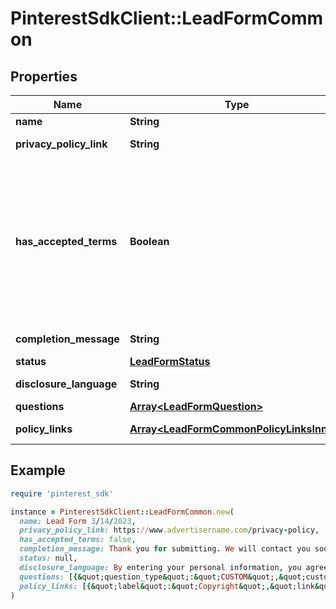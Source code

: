 # PinterestSdkClient::LeadFormCommon

## Properties

| Name | Type | Description | Notes |
| ---- | ---- | ----------- | ----- |
| **name** | **String** | Internal name of the lead form. | [optional] |
| **privacy_policy_link** | **String** | A link to the advertiser&#39;s privacy policy. This will be included in the lead form&#39;s disclosure language. | [optional] |
| **has_accepted_terms** | **Boolean** | Whether the advertiser has accepted Pinterest&#39;s terms of service for creating a lead ad.  By sending us TRUE for this parameter, you agree that (i) you will use any personal information received in compliance with the privacy policy you share with Pinterest, and (ii) you will comply with Pinterest&#39;s &lt;a href&#x3D;\&quot;https://policy.pinterest.com/en/lead-ad-terms\&quot;&gt;Lead Ad Terms&lt;/a&gt;. As a reminder, all advertising on Pinterest is subject to the &lt;a href&#x3D;\&quot;https://business.pinterest.com/en/pinterest-advertising-services-agreement/\&quot;&gt;Pinterest Advertising Services Agreement&lt;/a&gt; or an equivalent agreement as set forth on an IO | [optional] |
| **completion_message** | **String** | A message for people who complete the form to let them know what happens next. | [optional] |
| **status** | [**LeadFormStatus**](LeadFormStatus.md) |  | [optional] |
| **disclosure_language** | **String** | Additional disclosure language to be included in the lead form. | [optional] |
| **questions** | [**Array&lt;LeadFormQuestion&gt;**](LeadFormQuestion.md) | List of questions to be displayed on the lead form. | [optional] |
| **policy_links** | [**Array&lt;LeadFormCommonPolicyLinksInner&gt;**](LeadFormCommonPolicyLinksInner.md) | List of additional policy links to be displayed on the lead form. | [optional] |

## Example

```ruby
require 'pinterest_sdk'

instance = PinterestSdkClient::LeadFormCommon.new(
  name: Lead Form 3/14/2023,
  privacy_policy_link: https://www.advertisername.com/privacy-policy,
  has_accepted_terms: false,
  completion_message: Thank you for submitting. We will contact you soon.,
  status: null,
  disclosure_language: By entering your personal information, you agree that your data will be collected and used.,
  questions: [{&quot;question_type&quot;:&quot;CUSTOM&quot;,&quot;custom_question_field_type&quot;:&quot;CHECKBOX&quot;,&quot;custom_question_label&quot;:&quot;What is your favorite animal?&quot;,&quot;custom_question_options&quot;:[&quot;Dog&quot;,&quot;Cat&quot;,&quot;Bird&quot;,&quot;Turtle&quot;]}],
  policy_links: [{&quot;label&quot;:&quot;Copyright&quot;,&quot;link&quot;:&quot;https://policy.pinterest.com/en/copyright&quot;}]
)
```

